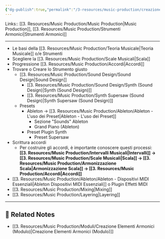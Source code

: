 ```yaml
---
{"dg-publish":true,"permalink":"/3-resources/music-production/creazione-elementi-armonici/","tags":["type/note"]}
---
```


Links:: [[3. Resources/Music Production/Music Production\|Music Production]], [[3. Resources/Music Production/Strumenti Armonici\|Strumenti Armonici]]

---

- Le basi della [[3. Resources/Music Production/Teoria Musicale\|Teoria Musicale]] o/e Strumenti
- Scegliere la [[3. Resources/Music Production/Scale Musicali\|Scala]]
- Progressione [[3. Resources/Music Production/Accordi\|Accordi]]
- Trovare o Creare lo Strumento giusto
	- [[3. Resources/Music Production/Sound Design/Sound Design\|Sound Design]]
		- [[3. Resources/Music Production/Sound Design/Synth (Sound Design)\|Synth (Sound Design)]]
		- [[3. Resources/Music Production/Synth Supersaw (Sound Design)\|Synth Supersaw (Sound Design)]]
	- Presets
		- Ableton → [[3. Resources/Music Production/Ableton/Ableton - L'uso dei Preset\|Ableton - L'uso dei Preset]]
			- Sezione "Sounds" Ableton
			- Grand Piano (Ableton)
		- Preset Plugin Synth
			- Preset Supersaw
- Scrittura accordi
	- Per costruire gli accordi, è importante conoscere questi processi: **[[3. Resources/Music Production/Intervalli Musicali\|Intervalli]] → [[3. Resources/Music Production/Scale Musicali\|Scala]] → [[3. Resources/Music Production/Armonizzazione Scala\|Armonizzazione Scala]] → [[3. Resources/Music Production/Accordi\|Accordi]]**
- [[3. Resources/Music Production/Ableton/Ableton - Dispositivi MIDI Essenziali\|Ableton Dispositivi MIDI Essenziali]] o Plugin Effetti MIDI
- [[3. Resources/Music Production/Mixing\|Mixing]]
- [[3. Resources/Music Production/Layering\|Layering]]




---

## 🔗 Related Notes

- [[3. Resources/Music Production/Moduli/Creazione Elementi Armonici (Modulo)\|Creazione Elementi Armonici (Modulo)]]